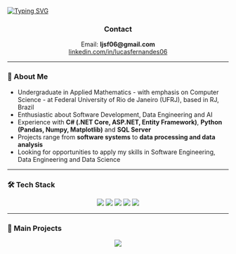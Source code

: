 <a href="https://git.io/typing-svg"><img src="https://readme-typing-svg.demolab.com?font=Fira+Code&size=65&pause=1000&color=4F94E4&center=true&vCenter=true&width=1280&height=100&lines=Lucas+Fernandes;.NET+Developer;Data+%26+AI+Enthusiast" alt="Typing SVG" /></a>

<div align="center">
  <h3>Contact</h3>
  <p>
    Email: <strong>ljsf06@gmail.com</strong>
    <br> 
    <a href="https://www.linkedin.com/in/lucasfernandes06/" target="_blank">linkedin.com/in/lucasfernandes06</a>
  </p>
</div>

---

### 🔹 About Me

- Undergraduate in Applied Mathematics - with emphasis on Computer Science - at Federal University of Rio de Janeiro (UFRJ), based in RJ, Brazil   
- Enthusiastic about Software Development, Data Engineering and AI   
- Experience with **C# (.NET Core, ASP.NET, Entity Framework)**, **Python (Pandas, Numpy, Matplotlib)** and **SQL Server**   
- Projects range from **software systems** to **data processing and data analysis**   
- Looking for opportunities to apply my skills in Software Engineering, Data Engineering and Data Science

---

### 🛠️ Tech Stack

<div align="center">
  <img src="https://img.shields.io/badge/C%23-239120?style=for-the-badge&logo=csharp&logoColor=white" />
  <img src="https://img.shields.io/badge/.NET-512BD4?style=for-the-badge&logo=dotnet&logoColor=white" />
  <img src="https://img.shields.io/badge/Python-3776AB?style=for-the-badge&logo=python&logoColor=white" />
  <img src="https://img.shields.io/badge/SQL_Server-CC2927?style=for-the-badge&logo=microsoftsqlserver&logoColor=white" />
  <img src="https://img.shields.io/badge/Git-F05032?style=for-the-badge&logo=git&logoColor=white" />
</div>

---

### 👾 Main Projects

<div align="center">
  <a href="https://github.com/LSK-F/SARVA">
    <img src="https://github-readme-stats.vercel.app/api/pin/?username=LSK-F&repo=SARVA&theme=transparent&bg_color=0D1117&title_color=58A6FF&text_color=C9D1D9&icon_color=58A6FF&border_color=30363D&&cache_seconds=7200" />
  </a>
</div>
